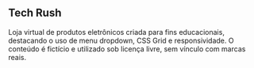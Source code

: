 ## Tech Rush
Loja virtual de produtos eletrônicos criada para fins educacionais, destacando o uso de menu dropdown, CSS Grid e responsividade. O conteúdo é fictício e utilizado sob licença livre, sem vínculo com marcas reais.